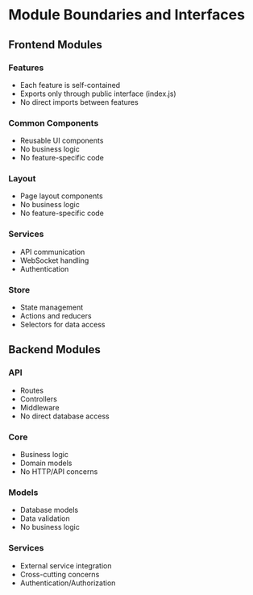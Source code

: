 # Module Boundaries and Interfaces

## Frontend Modules

### Features
- Each feature is self-contained
- Exports only through public interface (index.js)
- No direct imports between features

### Common Components
- Reusable UI components
- No business logic
- No feature-specific code

### Layout
- Page layout components
- No business logic
- No feature-specific code

### Services
- API communication
- WebSocket handling
- Authentication

### Store
- State management
- Actions and reducers
- Selectors for data access

## Backend Modules

### API
- Routes
- Controllers
- Middleware
- No direct database access

### Core
- Business logic
- Domain models
- No HTTP/API concerns

### Models
- Database models
- Data validation
- No business logic

### Services
- External service integration
- Cross-cutting concerns
- Authentication/Authorization
